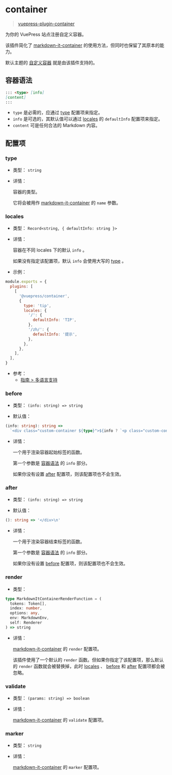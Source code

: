 # container

> [vuepress-plugin-container](https://www.npmjs.com/package/vuepress-plugin-container)

为你的 VuePress 站点注册自定义容器。

该插件简化了 [markdown-it-container](https://github.com/markdown-it/markdown-it-container) 的使用方法，但同时也保留了其原本的能力。

默认主题的 [自定义容器](../default-theme/markdown.md#自定义容器) 就是由该插件支持的。

## 容器语法

```md
::: <type> [info]
[content]
:::
```

- `type` 是必需的，应通过 [type](#type) 配置项来指定。
- `info` 是可选的，其默认值可以通过 [locales](#locales) 的 `defaultInfo` 配置项来指定。
- `content` 可是任何合法的 Markdown 内容。

## 配置项

### type

- 类型： `string`

- 详情：

  容器的类型。

  它将会被用作 [markdown-it-container](https://github.com/markdown-it/markdown-it-container#api) 的 `name` 参数。

### locales

- 类型： `Record<string, { defaultInfo: string }>`

- 详情：

  容器在不同 locales 下的默认 `info` 。

  如果没有指定该配置项，默认 `info` 会使用大写的 [type](#type) 。

- 示例：

```js
module.exports = {
  plugins: [
    [
      '@vuepress/container',
      {
        type: 'tip',
        locales: {
          '/': {
            defaultInfo: 'TIP',
          },
          '/zh/': {
            defaultInfo: '提示',
          },
        },
      },
    ],
  ],
}
```

- 参考：
  - [指南 > 多语言支持](../../guide/i18n.md)

### before

- 类型： `(info: string) => string`

- 默认值：

```ts
(info: string): string =>
  `<div class="custom-container ${type}">${info ? `<p class="custom-container-title">${info}</p>` : ''}\n`
```

- 详情：

  一个用于渲染容器起始标签的函数。

  第一个参数是 [容器语法](#容器语法) 的 `info` 部分。

  如果你没有设置 [after](#after) 配置项，则该配置项也不会生效。

### after

- 类型： `(info: string) => string`

- 默认值：

```ts
(): string => '</div>\n'
```

- 详情：

  一个用于渲染容器结束标签的函数。

  第一个参数是 [容器语法](#容器语法) 的 `info` 部分。

  如果你没有设置 [before](#before) 配置项，则该配置项也不会生效。

### render

- 类型：

```ts
type MarkdownItContainerRenderFunction = (
  tokens: Token[],
  index: number,
  options: any,
  env: MarkdownEnv,
  self: Renderer
) => string
```

- 详情：

  [markdown-it-container](https://github.com/markdown-it/markdown-it-container#api) 的 `render` 配置项。

  该插件使用了一个默认的 `render` 函数。但如果你指定了该配置项，那么默认的 `render` 函数就会被替换掉，此时 [locales](#locales) 、 [before](#before) 和 [after](#after) 配置项都会被忽略。

### validate

- 类型： `(params: string) => boolean`

- 详情：

  [markdown-it-container](https://github.com/markdown-it/markdown-it-container#api) 的 `validate` 配置项。

### marker

- 类型： `string`

- 详情：

  [markdown-it-container](https://github.com/markdown-it/markdown-it-container#api) 的 `marker` 配置项。
